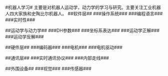 
#机器人学习#
主要是对机器人运动学，动力学的学习与研究。主要关注工业机器人四大家族和史陶比尔机器人。
##软件层##
###操作系统###
###编程语言###
###实时性###



##运动学与动力学##
###DH参数###
###坐标系表达###
###运动学正解###
###运动学反解###

##硬件层##
###编码器###
###电机###
###电机驱动###




##通讯层##
###实时通讯协议###
###内部走线###



##外围设备##
###视觉###
###传感器###




